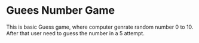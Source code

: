 <h1> Guees Number Game</h1>
<p>This is basic Guess game, where computer genrate random number 0 to 10. After that user need to guess the number in a 5 attempt. </p>
